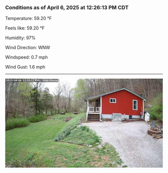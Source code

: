 ### Conditions as of April 6, 2025 at 12:26:13 PM CDT 

Temperature: 59.20 &deg;F

Feels like: 59.20 &deg;F

Humidity: 97%

Wind Direction: WNW

Windspeed: 0.7 mph

Wind Gust: 1.6 mph

---

<img src="./images/latest.jpeg"/>

